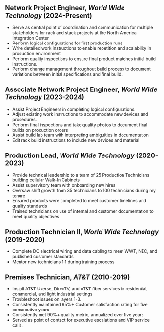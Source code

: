 ## Network Project Engineer, *World Wide Technology* (2024-Present)

- Serve as central point of coordination and communication for multiple stakeholders for rack and stack projects at the North America Integration Center
- Perform logical configurations for first production runs
- Write detailed work instructions to enable repetition and scalability in production environment
- Perform quality inspections to ensure final product matches initial build instructions.
- Perform change management throughout build process to document variations between initial specifications and final build.

## Associate Network Project Engineer, *World Wide Technology* (2023-2024)

- Assist Project Engineers in completing logical configurations.
- Adjust existing work instructions to accommodate new devices and procedures.
- Perform final inspections and take quality photos to document final builds on production orders
- Assist build lab team with interpreting ambiguities in documentation
- Edit rack build instructions to include new devices and material

## Production Lead, *World Wide Technology* (2020-2023)

- Provide technical leadership to a team of 25 Production Technicians building cellular Walk-In Cabinets
- Assist supervisory team with onboarding new hires
- Oversaw shift growth from 35 technicians to 100 technicians during my tenure
- Ensured products were completed to meet customer timelines and quality standards
- Trained technicians on use of internal and customer documentation to meet quality objectives

## Production Technician II, *World Wide Technology* (2019-2020)

- Complete DC electrical wiring and data cabling to meet WWT, NEC, and published customer standards
- Mentor new technicians 1:1 during training process

## Premises Technician, *AT&T* (2010-2019)

- Install AT&T Uverse, DirecTV, and AT&T fiber services in residential, commercial, and light industrial settings
- Troubleshoot issues on layers 1-3.
- Consistently maintained 95%+ Customer satisfaction rating for five consecutive years
- Consistently met 90%+ quality metric, annualized over five years
- Served as point of contact for executive escalations and VIP service calls.

